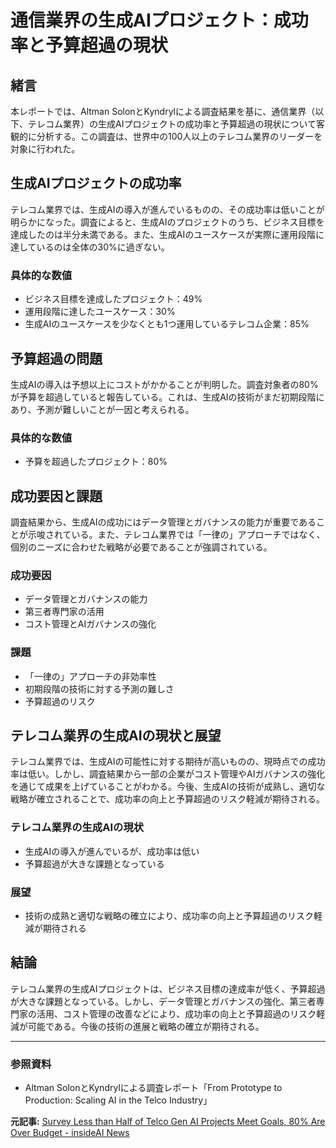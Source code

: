 # 通信業界の生成AIプロジェクト：成功率と予算超過の現状

## 緒言

本レポートでは、Altman SolonとKyndrylによる調査結果を基に、通信業界（以下、テレコム業界）の生成AIプロジェクトの成功率と予算超過の現状について客観的に分析する。この調査は、世界中の100人以上のテレコム業界のリーダーを対象に行われた。

## 生成AIプロジェクトの成功率

テレコム業界では、生成AIの導入が進んでいるものの、その成功率は低いことが明らかになった。調査によると、生成AIのプロジェクトのうち、ビジネス目標を達成したのは半分未満である。また、生成AIのユースケースが実際に運用段階に達しているのは全体の30%に過ぎない。

### 具体的な数値

- ビジネス目標を達成したプロジェクト：49%
- 運用段階に達したユースケース：30%
- 生成AIのユースケースを少なくとも1つ運用しているテレコム企業：85%

## 予算超過の問題

生成AIの導入は予想以上にコストがかかることが判明した。調査対象者の80%が予算を超過していると報告している。これは、生成AIの技術がまだ初期段階にあり、予測が難しいことが一因と考えられる。

### 具体的な数値

- 予算を超過したプロジェクト：80%

## 成功要因と課題

調査結果から、生成AIの成功にはデータ管理とガバナンスの能力が重要であることが示唆されている。また、テレコム業界では「一律の」アプローチではなく、個別のニーズに合わせた戦略が必要であることが強調されている。

### 成功要因

- データ管理とガバナンスの能力
- 第三者専門家の活用
- コスト管理とAIガバナンスの強化

### 課題

- 「一律の」アプローチの非効率性
- 初期段階の技術に対する予測の難しさ
- 予算超過のリスク

## テレコム業界の生成AIの現状と展望

テレコム業界では、生成AIの可能性に対する期待が高いものの、現時点での成功率は低い。しかし、調査結果から一部の企業がコスト管理やAIガバナンスの強化を通じて成果を上げていることがわかる。今後、生成AIの技術が成熟し、適切な戦略が確立されることで、成功率の向上と予算超過のリスク軽減が期待される。

### テレコム業界の生成AIの現状

- 生成AIの導入が進んでいるが、成功率は低い
- 予算超過が大きな課題となっている

### 展望

- 技術の成熟と適切な戦略の確立により、成功率の向上と予算超過のリスク軽減が期待される

## 結論

テレコム業界の生成AIプロジェクトは、ビジネス目標の達成率が低く、予算超過が大きな課題となっている。しかし、データ管理とガバナンスの強化、第三者専門家の活用、コスト管理の改善などにより、成功率の向上と予算超過のリスク軽減が可能である。今後の技術の進展と戦略の確立が期待される。

---

### 参照資料

- Altman SolonとKyndrylによる調査レポート「From Prototype to Production: Scaling AI in the Telco Industry」

**元記事:** [Survey Less than Half of Telco Gen AI Projects Meet Goals, 80% Are Over Budget - insideAI News](https://insideainews.com/2025/02/25/survey-less-than-half-of-telco-gen-ai-projects-meet-goals-80-are-over-budget/)